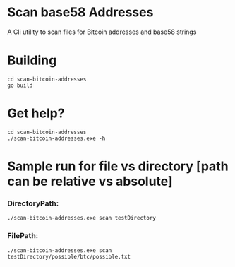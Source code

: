 # Scan base58 Addresses
A Cli utility to scan files for Bitcoin addresses and base58 strings

# Building
```console
cd scan-bitcoin-addresses  
go build
```

# Get help?
```console
cd scan-bitcoin-addresses  
./scan-bitcoin-addresses.exe -h
```

# Sample run for file vs directory [path can be relative vs absolute]
### DirectoryPath:
```console
./scan-bitcoin-addresses.exe scan testDirectory  
```
### FilePath: 
```console
./scan-bitcoin-addresses.exe scan testDirectory/possible/btc/possible.txt
```

